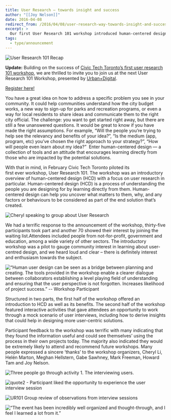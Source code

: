 ```yaml
---
title: User Research – towards insight and success
author: "[[Joy Nelson]]"
date: 2016-04-08
redirect_from: /2016/04/08/user-research-way-towards-insight-and-success/
excerpt: >
  Our first User Research 101 workshop introduced human-centered design to a packed room — with hands-on activities and strong interest in applying user insights to civic projects.
tags:
  - type/announcement
---
```

![User Research 101 Recap](/assets/images/announcements/user-research-101-recap/recap.png)

**Update:** Building on the success of [Civic Tech Toronto’s first user research 101 workshop](https://civictech.ca/2016/04/08/user-research-way-towards-insight-and-success/), we are thrilled to invite you to join us at the next User Research 101 Workshop, presented by [Urban+Digital](http://urbandigital.ca/). 

[Register here!](http://ur101workshop.eventbrite.ca/)

You have a great idea on how to address a specific problem you see in your community. It could help communities understand how the city budget works, a new way to sign-up for parks and recreation programs, or even a way for local residents to share ideas and communicate them to the right city official. The challenge: you want to get started right away, but there are still a few unanswered questions. It would be great to know if you have made the right assumptions. For example, “Will the people you’re trying to help see the relevancy and benefits of your idea?”, “Is the medium (app, program, etc) you’ve chosen the right approach to your strategy?”, “How will people even learn about my idea?”  Enter human-centered design — a collection of tools and an attitude that encourages learning directly from those who are impacted by the potential solutions.

With that in mind, in February Civic Tech Toronto piloted its first ever workshop, User Research 101. The workshop was an introductory overview of human-centered design (HCD) with a focus on user research in particular. Human-centered design (HCD) is a process of understanding the people you are designing for by learning directly from them. Human-centered design can help you uncover what matters to them, why, and any factors or behaviours to be considered as part of the end solution that’s created.

![Cheryl speaking to group about User Research](/assets/images/announcements/user-research-101-recap/Cheryl_speaking_UR101.jpg)

We had a terrific response to the announcement of the workshop, thirty-five participants took part and another 70 showed their interest by joining the waiting list.Attendees included people from not-for-profit, government and education, among a wide variety of other sectors. The introductory workshop was a pilot to gauge community interest in learning about user-centred design, and we heard loud and clear – there is definitely interest and enthusiasm towards the subject.

![“Human user design can be seen as a bridge between planning and creating. The tools provided in the workshop enable a clearer dialogue between collaborators establishing a level playing field of understanding and ensuring that the user perspective is not forgotten. Increases likelihood of project success.” -- Workshop Participant](/assets/images/announcements/user-research-101-recap/quote1.png)

Structured in two parts, the first half of the workshop offered an introduction to HCD as well as its benefits. The second half of the workshop featured interactive activities that gave attendees an opportunity to work through a mock scenario of user interviews, including how to derive insights that could help in designing more user-centric solutions.

Participant feedback to the workshop was terrific with many indicating that they found the information useful and could see themselves’ using the process in their own projects today. The majority also indicated they would be extremely likely to attend and recommend future workshops. Many people expressed a sincere ‘thanks’ to the workshop organizers, Cheryl Li, Helén Marton, Meghan Hellstern, Gabe Sawhney, Mark Freeman, Howard Tam and Joy Nelson.

![Three people go through activity 1. The interviewing users.](/assets/images/announcements/user-research-101-recap/Interview-activity-in-groups.jpg)

![quote2 - Participant liked the opportunity to experience the user interview session](/assets/images/announcements/user-research-101-recap/quote2.png)

![UR101 Group review of observations from interview sessions](/assets/images/announcements/user-research-101-recap/Group-reviews-observations.jpg)

![“The event has been incredibly well organized and thought-through, and I feel I learned a lot from it.”](/assets/images/announcements/user-research-101-recap/quote3.png)